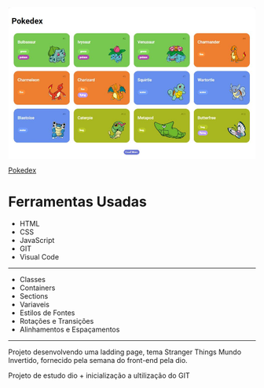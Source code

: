 <img src="assets/img/pokedex 2023.JPG" align="center">

[Pokedex](https://hiltonesjr.github.io/mundo-invertido-dio-aula/) <br>


<h1> Ferramentas Usadas </h1>
<ul>

<li>HTML</li>
<li>CSS</li>
<li>JavaScript</li>
<li>GIT</li>
<li>Visual Code</li>
</ul>
<HR>
<ul>

<li>Classes</li>
<li>Containers</li>
<li>Sections</li>
<li>Variaveis</li>
<li>Estilos de Fontes</li>
<li>Rotações e Transições</li>
<li>Alinhamentos e Espaçamentos</li>
</ul>
<HR>

Projeto desenvolvendo uma ladding page, tema Stranger Things Mundo Invertido, fornecido pela semana do front-end pela dio.

Projeto de estudo dio + inicialização a ultilização do GIT
